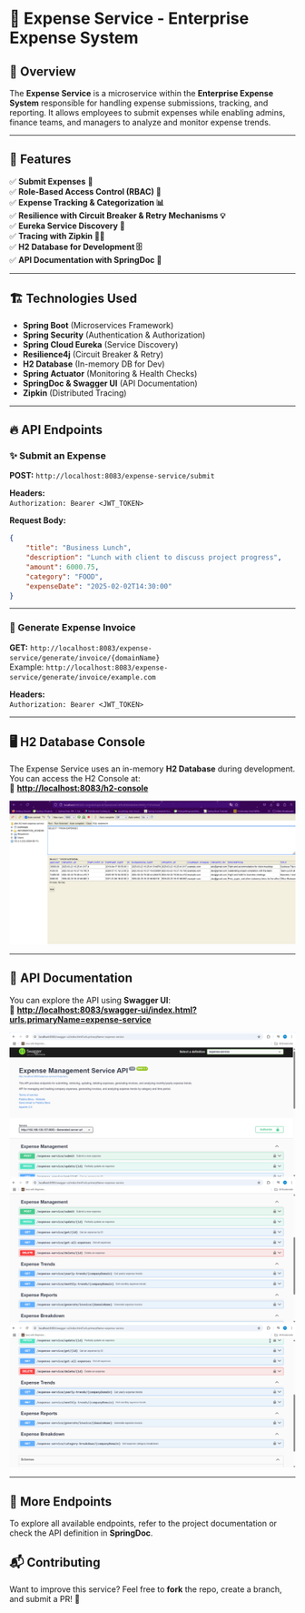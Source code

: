 # 📌 Expense Service - Enterprise Expense System

## 🚀 Overview
The **Expense Service** is a microservice within the **Enterprise Expense System** responsible for handling expense submissions, tracking, and reporting. It allows employees to submit expenses while enabling admins, finance teams, and managers to analyze and monitor expense trends.

---

## 🎯 Features
✅ **Submit Expenses** 📝  
✅ **Role-Based Access Control (RBAC) 🔐**  
✅ **Expense Tracking & Categorization 📊**  
✅ **Resilience with Circuit Breaker & Retry Mechanisms 💡**  
✅ **Eureka Service Discovery 📡**  
✅ **Tracing with Zipkin 🕵️‍♂️**  
✅ **H2 Database for Development 🗄️**  
✅ **API Documentation with SpringDoc 📜**

---

## 🏗️ Technologies Used
- **Spring Boot** (Microservices Framework)
- **Spring Security** (Authentication & Authorization)
- **Spring Cloud Eureka** (Service Discovery)
- **Resilience4j** (Circuit Breaker & Retry)
- **H2 Database** (In-memory DB for Dev)
- **Spring Actuator** (Monitoring & Health Checks)
- **SpringDoc & Swagger UI** (API Documentation)
- **Zipkin** (Distributed Tracing)

---

## 🔥 API Endpoints

### ✨ Submit an Expense
**POST:**  `http://localhost:8083/expense-service/submit`

**Headers:**  
`Authorization: Bearer <JWT_TOKEN>`

**Request Body:**
```json
{
    "title": "Business Lunch",
    "description": "Lunch with client to discuss project progress",
    "amount": 6000.75,
    "category": "FOOD",
    "expenseDate": "2025-02-02T14:30:00"
}
```

---

### 📑 Generate Expense Invoice
**GET:**  `http://localhost:8083/expense-service/generate/invoice/{domainName}`  
Example: `http://localhost:8083/expense-service/generate/invoice/example.com`

**Headers:**  
`Authorization: Bearer <JWT_TOKEN>`

---

## 🖥️ H2 Database Console
The Expense Service uses an in-memory **H2 Database** during development. You can access the H2 Console at:  
🔗 **[http://localhost:8083/h2-console](http://localhost:8083/h2-console)**

![expense-h2-db](../images/expense-h2-db.png)

---

## 📜 API Documentation
You can explore the API using **Swagger UI**:  
🔗 **[http://localhost:8083/swagger-ui/index.html?urls.primaryName=expense-service](http://localhost:8083/swagger-ui/index.html?urls.primaryName=expense-service)**

![expense-swagger](../images/expense-swagger-1.png)
![expense-swagger](../images/expense-swagger-2.png)
![expense-swagger](../images/expense-swagger-3.png)

---

## 📜 More Endpoints

To explore all available endpoints, refer to the project documentation or check the API definition in **SpringDoc**.


## 📬 Contributing
Want to improve this service? Feel free to **fork** the repo, create a branch, and submit a PR! 🚀

